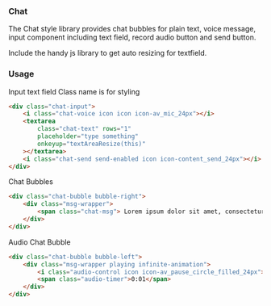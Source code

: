 ### Chat
The Chat style library provides chat bubbles for plain text, voice message, input component including text field, record audio button and send button.

Include the handy js library to get auto resizing for textfield.

### Usage
Input text field
Class name is for styling

```html
<div class="chat-input">
    <i class="chat-voice icon icon icon-av_mic_24px"></i>
    <textarea
        class="chat-text" rows="1" 
        placeholder="type something"
        onkeyup="textAreaResize(this)"
    ></textarea>
    <i class="chat-send send-enabled icon icon-content_send_24px"></i>
</div>
```

Chat Bubbles
```html
<div class="chat-bubble bubble-right"> 
    <div class="msg-wrapper">
        <span class="chat-msg"> Lorem ipsum dolor sit amet, consectetur adipiscing elit. Ut vel magna malesuada, eleifend elit luctus, aliquam elit. Nam at vulputate leo. </span>
    </div>
</div>
```

Audio Chat Bubble
```html
<div class="chat-bubble bubble-left">
    <div class="msg-wrapper playing infinite-animation">
        <i class="audio-control icon icon-av_pause_circle_filled_24px"></i>
        <span class="audio-timer">0:01</span>
    </div>
</div>
```
